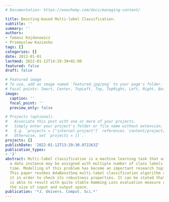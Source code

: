 ```yaml
---
# Documentation: https://wowchemy.com/docs/managing-content/

title: Boosting-based Multi-label Classification.
subtitle: ''
summary: ''
authors:
- Tomasz Kajdanowicz
- Przemyslaw Kazienko
tags: []
categories: []
date: 2013-01-01
lastmod: 2022-01-12T14:29:30+01:00
featured: false
draft: false

# Featured image
# To use, add an image named `featured.jpg/png` to your page's folder.
# Focal points: Smart, Center, TopLeft, Top, TopRight, Left, Right, BottomLeft, Bottom, BottomRight.
image:
  caption: ''
  focal_point: ''
  preview_only: false

# Projects (optional).
#   Associate this post with one or more of your projects.
#   Simply enter your project's folder or file name without extension.
#   E.g. `projects = ["internal-project"]` references `content/project/deep-learning/index.md`.
#   Otherwise, set `projects = []`.
projects: []
publishDate: '2022-01-12T13:29:30.072263Z'
publication_types:
- '2'
abstract: Multi-label classification is a machine learning task that assumes that
  a data instance may be assigned with multiple number of class labels at the same
  time. Modelling of this problem has become an important research topic recently.
  This paper revokes AdaBoostSeq multi-label classification algorithm and examines
  it in order to check its robustness properties. It can be stated that AdaBoostSeq
  is able to result with quite stable Hamming Loss evaluation measure regardless of
  the size of input and output space.
publication: '*J. Univers. Comput. Sci.*'
---
```

